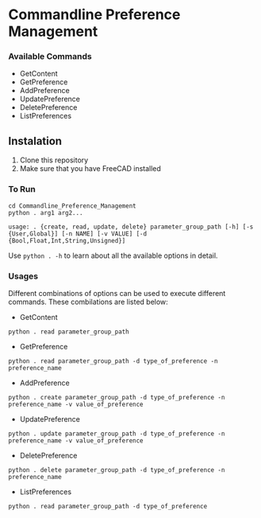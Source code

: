 # Commandline Preference Management

### Available Commands
- GetContent
- GetPreference
- AddPreference
- UpdatePreference
- DeletePreference
- ListPreferences

## Instalation
1. Clone this repository
2. Make sure that you have FreeCAD installed

### To Run
```shell
cd Commandline_Preference_Management
python . arg1 arg2...
```

```shell
usage: . {create, read, update, delete} parameter_group_path [-h] [-s {User,Global}] [-n NAME] [-v VALUE] [-d {Bool,Float,Int,String,Unsigned}] 
```

Use `python . -h` to learn about all the available options in detail.

### Usages

Different combinations of options can be used to execute different commands. These combilations are listed below:
- GetContent
```shell
python . read parameter_group_path
```
- GetPreference
```shell
python . read parameter_group_path -d type_of_preference -n preference_name
```
- AddPreference
```shell
python . create parameter_group_path -d type_of_preference -n preference_name -v value_of_preference
```
- UpdatePreference
```shell
python . update parameter_group_path -d type_of_preference -n preference_name -v value_of_preference
```
- DeletePreference
```shell
python . delete parameter_group_path -d type_of_preference -n preference_name
```
- ListPreferences
```shell
python . read parameter_group_path -d type_of_preference
```